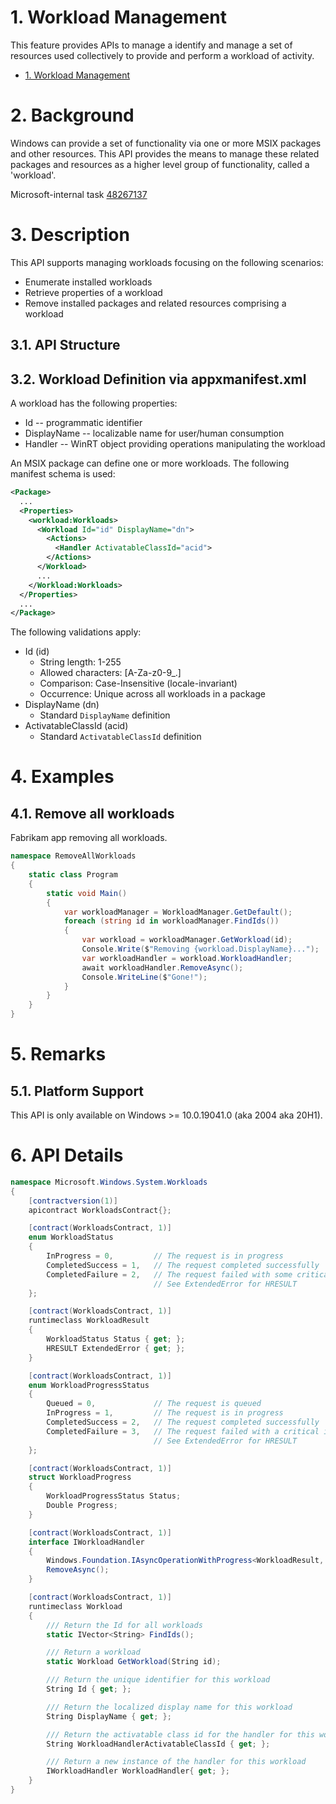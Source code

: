 # 1. Workload Management

This feature provides APIs to manage a identify and manage a set of resources used collectively to
provide and perform a workload of activity.

- [1. Workload Management](#1-workload-management)

# 2. Background

Windows can provide a set of functionality via one or more MSIX packages and other resources. This
API provides the means to manage these related packages and resources as a higher level group of
functionality, called a 'workload'.

Microsoft-internal task [48267137](https://task.ms/48267137)

# 3. Description

This API supports managing workloads focusing on the following scenarios:

* Enumerate installed workloads
* Retrieve properties of a workload
* Remove installed packages and related resources comprising a workload

## 3.1. API Structure

## 3.2. Workload Definition via appxmanifest.xml

A workload has the following properties:

* Id -- programmatic identifier
* DisplayName -- localizable name for user/human consumption
* Handler -- WinRT object providing operations manipulating the workload

An MSIX package can define one or more workloads. The following manifest schema is used:

```xml
<Package>
  ...
  <Properties>
    <workload:Workloads>
      <Workload Id="id" DisplayName="dn">
        <Actions>
          <Handler ActivatableClassId="acid">
        </Actions>
      </Workload>
      ...
    </Workload:Workloads>
  </Properties>
  ...
</Package>
```

The following validations apply:

* Id (id)
  * String length: 1-255
  * Allowed characters: [A-Za-z0-9_.]
  * Comparison: Case-Insensitive (locale-invariant)
  * Occurrence: Unique across all workloads in a package
* DisplayName (dn)
  * Standard `DisplayName` definition
* ActivatableClassId (acid)
  * Standard `ActivatableClassId` definition

# 4. Examples

## 4.1. Remove all workloads

Fabrikam app removing all workloads.

```c#
namespace RemoveAllWorkloads
{
    static class Program
    {
        static void Main()
        {
            var workloadManager = WorkloadManager.GetDefault();
            foreach (string id in workloadManager.FindIds())
            {
                var workload = workloadManager.GetWorkload(id);
                Console.Write($"Removing {workload.DisplayName}...");
                var workloadHandler = workload.WorkloadHandler;
                await workloadHandler.RemoveAsync();
                Console.WriteLine($"Gone!");
            }
        }
    }
}
```

# 5. Remarks

## 5.1. Platform Support

This API is only available on Windows >= 10.0.19041.0 (aka 2004 aka 20H1).

# 6. API Details

```c# (but really MIDL3)
namespace Microsoft.Windows.System.Workloads
{
    [contractversion(1)]
    apicontract WorkloadsContract{};

    [contract(WorkloadsContract, 1)]
    enum WorkloadStatus
    {
        InProgress = 0,         // The request is in progress
        CompletedSuccess = 1,   // The request completed successfully
        CompletedFailure = 2,   // The request failed with some critical internal error.
                                // See ExtendedError for HRESULT
    };

    [contract(WorkloadsContract, 1)]
    runtimeclass WorkloadResult
    {
        WorkloadStatus Status { get; };
        HRESULT ExtendedError { get; };
    }

    [contract(WorkloadsContract, 1)]
    enum WorkloadProgressStatus
    {
        Queued = 0,             // The request is queued
        InProgress = 1,         // The request is in progress
        CompletedSuccess = 2,   // The request completed successfully
        CompletedFailure = 3,   // The request failed with a critical internal error
                                // See ExtendedError for HRESULT
    };

    [contract(WorkloadsContract, 1)]
    struct WorkloadProgress
    {
        WorkloadProgressStatus Status;
        Double Progress;
    }

    [contract(WorkloadsContract, 1)]
    interface IWorkloadHandler
    {
        Windows.Foundation.IAsyncOperationWithProgress<WorkloadResult, WorkloadProgress>
        RemoveAsync();
    }

    [contract(WorkloadsContract, 1)]
    runtimeclass Workload
    {
        /// Return the Id for all workloads
        static IVector<String> FindIds();

        /// Return a workload
        static Workload GetWorkload(String id);

        /// Return the unique identifier for this workload
        String Id { get; };

        /// Return the localized display name for this workload
        String DisplayName { get; };

        /// Return the activatable class id for the handler for this workload
        String WorkloadHandlerActivatableClassId { get; };

        /// Return a new instance of the handler for this workload
        IWorkloadHandler WorkloadHandler{ get; };
    }
}
```
